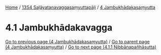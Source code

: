 
[Home](/) / [13S4 Saḷāyatanavaggasaṃyuttapāḷi](../../13S4.md) / [4 Jambukhādakasaṃyutta](../4.md)

# 4.1 Jambukhādakavagga


[Go to previous page (4 Jambukhādakasaṃyutta)](../4.md) / [Go to parent page (4 Jambukhādakasaṃyutta)](../4.md) / [Go to next page (4.1.1 Nibbānapañhāsutta)](4.1/4.1.1.md)


